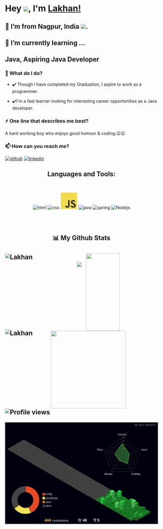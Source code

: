 # Hey <img src="https://github.com/TheDudeThatCode/TheDudeThatCode/blob/master/Assets/Hi.gif" width="29">, I'm [Lakhan!](https://lakhan1122.github.io/links) 

## 🌱 I’m from Nagpur, India <img src="https://github.com/TheDudeThatCode/TheDudeThatCode/blob/master/Assets/Earth.gif" width="29">.
## 🌱 I’m currently learning ...
## **Java, Aspiring Java Developer**

### 🌱 What do I do?
- ✔️ Though I have completed my Graduation, I aspire to work as a programmer.

- ✔️I'm a fast learner looking for interesting career opportunities as a Java developer. 

### ⚡ One line that describes me best? 
A hard working boy who enjoys good humour & coding.😉😉

### 📫 How can you reach me?

[<img src='https://encrypted-tbn0.gstatic.com/images?q=tbn:ANd9GcSx6799JOXTQIyjp7_s2Lf0XM7EwBop40QXvg&usqp=CAU' alt='github' height='40'>](https://lakhan1122.github.io)
[<img src='https://cdn.jsdelivr.net/npm/simple-icons@3.0.1/icons/linkedin.svg' alt='linkedin' height='40'>](https://www.linkedin.com/in/lakhan-gurnule-95135a247/)



<span><h2 align="center">Languages and Tools:</h2>
  <br>
  <p align="center">
      <img src="https://www.vectorlogo.zone/logos/w3_html5/w3_html5-icon.svg" alt="html" width="55" height="55"/>
      <img src="https://www.vectorlogo.zone/logos/w3_css/w3_css-icon.svg" alt="css" width="55" height="55"/>
      <img src="https://raw.githubusercontent.com/devicons/devicon/master/icons/javascript/javascript-original.svg" alt="javascript" width="55" height="55"/>
      <img src="https://www.vectorlogo.zone/logos/java/java-icon.svg" alt="java"  height="55"/>
      <img src="https://www.vectorlogo.zone/logos/springio/springio-icon.svg" alt="spring" width="55" height="55"/>
      <img src="https://www.vectorlogo.zone/logos/amazon_aws/amazon_aws-icon.svg" alt="Nodejs" width="55" height="55"/>
</p></span>

<br><br>
<h2 align="center">📊 My Github Stats<h2>
<div>
  <img align="left" src="https://github-readme-streak-stats.herokuapp.com/?user=Lakhan1122&theme=radical" alt="Lakhan" height="250px" width="47%" />
  <img align="right" src="https://github-readme-stats.vercel.app/api?username=Lakhan1122&show_icons=true&theme=radical" height="255px" width="47%"/>
<div>
  </br>
  
<div>
  <img align="left" src="https://github-readme-stats.vercel.app/api/top-langs/?username=Lakhan1122&theme=radical&langs_count=8" alt="Lakhan" height="260px" width="25%" />
  <img align="right" src="https://activity-graph.herokuapp.com/graph?username=Lakhan1122&theme=gruvbox&hide_border=true&area=true" height="255px" width="70%"/>
<div>

  
 <img  src="https://raw.githubusercontent.com/Trilokia/Trilokia/379277808c61ef204768a61bbc5d25bc7798ccf1/bottom_header.svg" />

![Profile views](https://gpvc.arturio.dev/Lakhan1122)  



![](./profile-3d-contrib/profile-night-green.svg)



